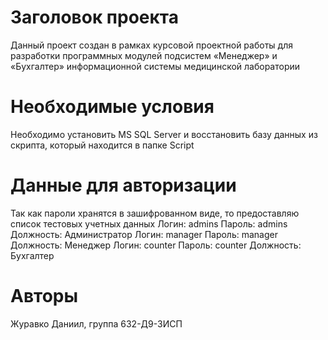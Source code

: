 # Заголовок проекта
Данный проект создан в рамках курсовой проектной работы для разработки программных модулей подсистем «Менеджер» и «Бухгалтер» информационной системы медицинской лаборатории

# Необходимые условия
Необходимо установить MS SQL Server и восстановить базу данных из скрипта, который находится в папке Script

# Данные для авторизации
Так как пароли хранятся в зашифрованном виде, то предоставляю список тестовых учетных данных
Логин: admins   Пароль: admins    Должность: Администратор
Логин: manager   Пароль: manager    Должность: Менеджер
Логин: counter   Пароль: counter    Должность: Бухгалтер

# Авторы
Журавко Даниил, группа 632-Д9-3ИСП
